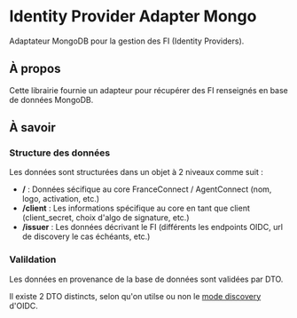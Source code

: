 # Identity Provider Adapter Mongo

Adaptateur MongoDB pour la gestion des FI (Identity Providers).


## À propos

Cette librairie fournie un adapteur pour récupérer des FI renseignés en base de données MongoDB.


## À savoir

### Structure des données

Les données sont structurées dans un objet à 2 niveaux comme suit :

  - **/** : Données sécifique au core FranceConnect / AgentConnect (nom, logo, activation, etc.)
  - **/client** : Les informations spécifique au core en tant que client (client_secret, choix d'algo de signature, etc.)
  - **/issuer** : Les données décrivant le FI (différents les endpoints OIDC, url de discovery le cas échéants, etc.) 


### Valildation

Les données en provenance de la base de données sont validées par DTO.  

Il existe 2 DTO distincts, selon qu'on utilse ou non le [mode discovery](https://openid.net/specs/openid-connect-discovery-1_0.html) d'OIDC.
